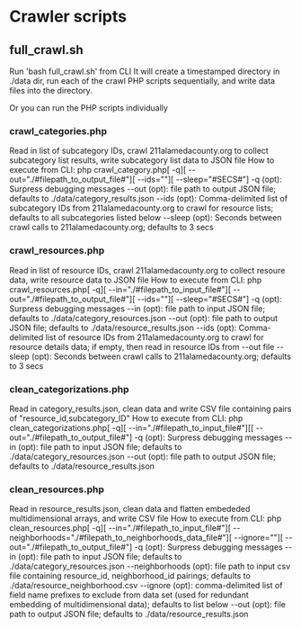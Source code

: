 # Crawler scripts
## full_crawl.sh
Run 'bash full_crawl.sh' from CLI 
It will create a timestamped directory in ./data dir, run each of the crawl PHP scripts sequentially, and write data files into the directory.

Or you can run the PHP scripts individually
### crawl_categories.php
Read in list of subcategory IDs, crawl 211alamedacounty.org to collect subcategory list results, write subcategory list data to JSON file
How to execute from CLI:
php crawl_category.php[ -q][ --out="./#filepath_to_output_file#"][ --ids=""][ --sleep="#SECS#"]
-q (opt): Surpress debugging messages
--out (opt): file path to output JSON file; defaults to ./data/category_results.json
--ids (opt): Comma-delimited list of subcategory IDs from 211alamedacounty.org to crawl for resource lists; defaults to all subcategories listed below
--sleep (opt): Seconds between crawl calls to 211alamedacounty.org; defaults to 3 secs

### crawl_resources.php
Read in list of resource IDs, crawl 211alamedacounty.org to collect resoure data, write resource data to JSON file
How to execute from CLI:
php crawl_resources.php[ -q][ --in="./#filepath_to_input_file#"][ --out="./#filepath_to_output_file#"][ --ids=""][ --sleep="#SECS#"]
-q (opt): Surpress debugging messages
--in (opt): file path to input JSON file; defaults to ./data/category_resources.json
--out (opt): file path to output JSON file; defaults to ./data/resource_results.json
--ids (opt): Comma-delimited list of resource IDs from 211alamedacounty.org to crawl for resource details data; if empty, then read in resource IDs from --out file
--sleep (opt): Seconds between crawl calls to 211alamedacounty.org; defaults to 3 secs

### clean_categorizations.php
Read in category_results.json, clean data and write CSV file containing pairs of "resource_id,subcategory_ID"
How to execute from CLI:
php clean_categorizations.php[ -q][ --in="./#filepath_to_input_file#"][[ --out="./#filepath_to_output_file#"]
-q (opt): Surpress debugging messages
--in (opt): file path to input JSON file; defaults to ./data/category_resources.json
--out (opt): file path to output JSON file; defaults to ./data/resource_results.json

### clean_resources.php
Read in resource_results.json, clean data and flatten embededed multidimensional arrays, and write CSV file
How to execute from CLI:
php clean_resources.php[ -q][ --in="./#filepath_to_input_file#"][ --neighborhoods="./#filepath_to_neighborhoods_data_file#"][ --ignore=""][ --out="./#filepath_to_output_file#"]
-q (opt): Surpress debugging messages
--in (opt): file path to input JSON file; defaults to ./data/category_resources.json
--neighborhoods (opt): file path to input csv file containing resource_id, neighborhood_id pairings; defaults to ./data/resource_neighborhood.csv
--ignore (opt): comma-delimited list of field name prefixes to exclude from data set (used for redundant embedding of multidimensional data); defaults to list below
--out (opt): file path to output JSON file; defaults to ./data/resource_results.json
